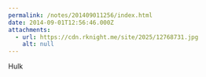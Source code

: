 ```yaml
---
permalink: /notes/201409011256/index.html
date: 2014-09-01T12:56:46.000Z
attachments:
  - url: https://cdn.rknight.me/site/2025/12768731.jpg
    alt: null
---
```


Hulk
